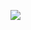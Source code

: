 <a href="https://www.instagram.com/183_yj/"><img src="https://img.shields.io/badge/Instagram-white?style=flat-square&logo=Instagram"/></a>
